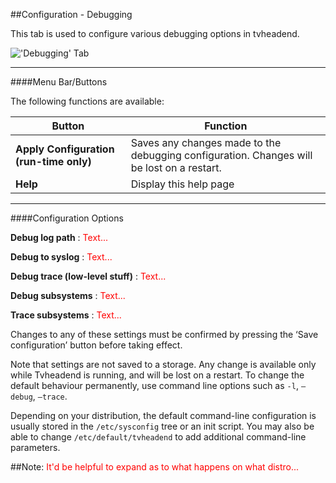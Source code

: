 ##Configuration - Debugging

This tab is used to configure various debugging options in tvheadend.

!['Debugging' Tab](docresources/configtvhlog.png)

---

####Menu Bar/Buttons

The following functions are available:

Button     | Function
-----------|---------
**Apply Configuration (run-time only)** | Saves any changes made to the debugging configuration. Changes will be lost on a restart.
**Help** | Display this help page


---

####Configuration Options

**Debug log path**
: <font color=red>Text...</font>   

**Debug to syslog**
: <font color=red>Text...</font>   

**Debug trace (low-level stuff)**
: <font color=red>Text...</font>   

**Debug subsystems**
: <font color=red>Text...</font>   

**Trace subsystems**
: <font color=red>Text...</font>   

Changes to any of these settings must be confirmed by pressing the ‘Save
configuration’ button before taking effect.

Note that settings are not saved to a storage. Any change is available only
while Tvheadend is running, and will be lost on a restart. To change the
default behaviour permanently, use command line options such as `-l`,
`–debug`, `–trace`.

Depending on your distribution, the default command-line configuration is
usually stored in the `/etc/sysconfig` tree or an init script. You may also
be able to change `/etc/default/tvheadend` to add additional command-line
parameters.

##Note: <font color=red>It'd be helpful to expand as to what happens on what distro...</font>   
